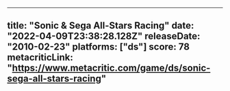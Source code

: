 
---
title: "Sonic & Sega All-Stars Racing"
date: "2022-04-09T23:38:28.128Z"
releaseDate: "2010-02-23"
platforms: ["ds"]
score: 78
metacriticLink: "https://www.metacritic.com/game/ds/sonic-sega-all-stars-racing"
---
